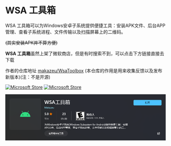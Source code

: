 # WSA 工具箱

WSA 工具箱可以为Windows安卓子系统提供便捷工具：安装APK文件、后台APP管理、查看子系统进程、文件传输以及扫描屏幕上的二维码。

~~(其实安装APK并不算方便)~~

**WSA 工具箱**虽然上架了微软商店，但是有时搜索不到，可以点击下方链接直接去下载

作者的仓库地址
[makazeu/WsaToolbox](https://github.com/makazeu/WsaToolbox)
(本仓库的作用是用来收集反馈以及发布新版本)(注：不是开源)

[![Microsoft Store](https://img.shields.io/badge/download-%E5%AE%89%E8%A3%85%20WSA%20%E5%B7%A5%E5%85%B7%E7%AE%B1-magenta.svg?label=Microsoft%20Store&logo=Microsoft&style=for-the-badge&color=30dc80)](ms-windows-store://pdp/?ProductId=9PPSP2MKVTGT)
[![Microsoft Store](https://img.shields.io/badge/download-WSA%20%E5%B7%A5%E5%85%B7%E7%AE%B1-magenta.svg?label=Microsoft%20Store%20%E7%BD%91%E9%A1%B5&logo=Microsoft&style=for-the-badge&color=11a2f8)](https://apps.microsoft.com/store/detail/wsa%E5%B7%A5%E5%85%B7%E7%AE%B1/9PPSP2MKVTGT?hl=zh-cn&gl=CN)

[![Wsa Toolbox](../Photo/Microsoft-Store/dark/WSA-toolbox.png)](ms-windows-store://pdp/?ProductId=9PPSP2MKVTGT)
